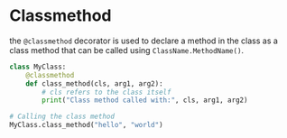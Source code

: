 # Classmethod

the `@classmethod` decorator is used to declare a method in the class as a class method that can be called using `ClassName.MethodName()`.

```python
class MyClass:
    @classmethod
    def class_method(cls, arg1, arg2):
        # cls refers to the class itself
        print("Class method called with:", cls, arg1, arg2)

# Calling the class method
MyClass.class_method("hello", "world")
```